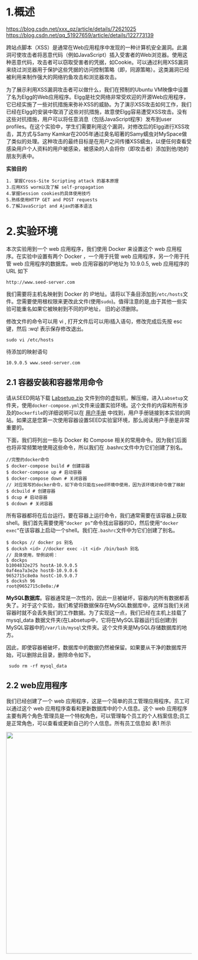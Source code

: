 # 1.概述

https://blog.csdn.net/xxx_qz/article/details/72621025
https://blog.csdn.net/qq_51927659/article/details/122773139

跨站点脚本（XSS）是通常在Web应用程序中发现的一种计算机安全漏洞。此漏洞可使攻击者将恶意代码（例如JavaScript）插入受害者的Web浏览器。使用这种恶意代码，攻击者可以窃取受害者的凭据，如Cookie。可以通过利用XSS漏洞来绕过浏览器用于保护这些凭据的访问控制策略（即，同源策略）。这类漏洞已经被利用来制作强大的网络钓鱼攻击和浏览器攻击。

为了展示利用XSS漏洞攻击者可以做什么，我们在预制的Ubuntu VM映像中设置了名为Elgg的Web应用程序。Elgg是社交网络非常受欢迎的开源Web应用程序，它已经实施了一些对抗措施来弥补XSS的威胁。为了演示XSS攻击如何工作，我们已经在Elgg的安装中取消了这些对抗措施，故意使Elgg容易遭受XSS攻击。没有这些对抗措施，用户可以将任意消息（包括JavaScript程序）发布到user profiles。在这个实验中，学生们需要利用这个漏洞，对修改后的Elgg进行XSS攻击，其方式与Samy Kamkar在2005年通过臭名昭著的Samy蠕虫对MySpace做了类似的处理。这种攻击的最终目标是在用户之间传播XSS蠕虫，以便任何查看受感染用户个人资料的用户被感染，被感染的人会将你（即攻击者）添加到他/她的朋友列表中。


**实验目的**

```
1. 掌握Cross-Site Scripting attack 的基本原理
3.应用XSS worm以及了解 self-propagation
4.掌握Session cookies的具体使用技巧
5.熟练使用HTTP GET and POST requests
6.了解JavaScript and Ajax的基本语法

```

# 2.实验环境

本次实验用到一个 web 应用程序，我们使用 Docker 来设置这个 web 应用程序。在实验中设置有两个 Docker ，一个用于托管 web 应用程序，另一个用于托管 web 应用程序的数据库。web 应用容器的IP地址为 10.9.0.5, web 应用程序的 URL 如下

```
http://www.seed-server.com
```

我们需要将主机名映射到 Docker 的 IP地址。请将以下条目添加到`/etc/hosts`文件。您需要使用根权限来更改此文件(使用`sudo`)。值得注意的是,由于其他一些实验可能重名如果它被映射到不同的IP地址， 旧的必须删除。

修改文件的命令可以用 vi , 打开文件后可以用i插入语句，修改完成后先按 esc 键，然后 :wq!  表示保存修改退出。  

```
sudo vi /etc/hosts
```

待添加的映射语句

```
10.9.0.5 www.seed-server.com
```

## 2.1 容器安装和容器常用命令

请从SEED网站下载 [Labsetup.zip](https://seedsecuritylabs.org/Labs_20.04/Web/Web_SQL_Injection/) 文件到你的虚拟机，解压缩，进入`Labsetup`文件夹，使用`docker-compose.yml`文件来设置实验环境。这个文件的内容和所有涉及的`Dockerfile`的详细说明可以在 [用户手册](https://github.com/seed-labs/seed-labs/blob/master/manuals/docker/SEEDManual-Container.md) 中找到，用户手册链接到本实验的网站。如果这是您第一次使用容器设置SEED实验室环境，那么阅读用户手册是非常重要的。

下面，我们将列出一些与 Docker 和 Compose 相关的常用命令。因为我们后面也将非常频繁地使用这些命令，所以我们在 .bashrc文件中为它们创建了别名。

```
//完整的docker命令
$ docker-compose build # 创建容器
$ docker-compose up # 启动容器
$ docker-compose down # 关闭容器
// 对应简写的docker命令，如下命令只能在seed环境中使用，因为该环境对命令做了映射
$ dcbuild # 创建容器
$ dcup # 启动容器
$ dcdown # 关闭容器
```

所有容器都将在后台运行。要在容器上运行命令，我们通常需要在该容器上获取shell。我们首先需要使用`“docker ps”`命令找出容器的ID，然后使用`“docker exec”`在该容器上启动一个shell。我们在`.bashrc`文件中为它们创建了别名。

```
$ dockps // docker ps 别名
$ docksh <id> //docker exec -it <id> /bin/bash 别名
// 具体使用，举例说明：
$ dockps
b1004832e275 hostA-10.9.0.5
0af4ea7a3e2e hostB-10.9.0.6
9652715c8e0a hostC-10.9.0.7
$ docksh 96
root@9652715c8e0a:/#
```

**MySQL数据库**。容器通常是一次性的，因此一旦被破坏，容器内的所有数据都丢失了。对于这个实验，我们希望将数据保存在MySQL数据库中，这样当我们关闭容器时就不会丢失我们的工作数据。为了实现这一点，我们已经在主机上挂载了 mysql_data 数据文件夹(在Labsetup中，它将在MySQL容器运行后创建)到MySQL容器中的`/var/lib/mysql`文件夹。这个文件夹是MySQL存储数据库的地方。

因此，即使容器被破坏，数据库中的数据仍然被保留。如果要从干净的数据库开始，可以删除此目录，删除命令如下。

```
 sudo rm -rf mysql_data
```

## 2.2 web应用程序

我们已经创建了一个 web 应用程序，这是一个简单的员工管理应用程序。员工可以通过这个 web 应用程序查看和更新数据库中的个人信息。这个 web 应用程序主要有两个角色:管理员是一个特权角色，可以管理每个员工的个人档案信息;员工是正常角色，可以查看或更新自己的个人信息。所有员工信息如 表1 所示

<center><img src="../assets/image-20230409151703983.png" width = 600></center>